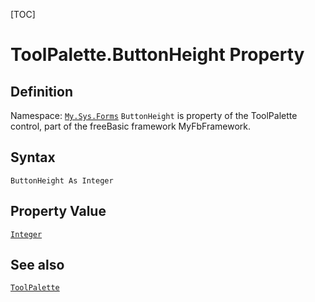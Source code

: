 [TOC]
# ToolPalette.ButtonHeight Property

## Definition
Namespace: [`My.Sys.Forms`](My.Sys.Forms.md)
`ButtonHeight` is property of the ToolPalette control, part of the freeBasic framework MyFbFramework.
## Syntax
```freeBasic
ButtonHeight As Integer
```
## Property Value
[`Integer`]("https://www.freebasic.net/wiki/KeyPgInteger")
## See also
[`ToolPalette`](ToolPalette.md)
